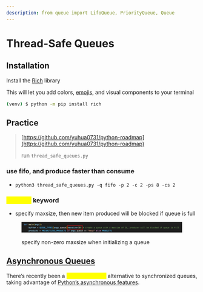 ```yaml
---
description: from queue import LifoQueue, PriorityQueue, Queue
---
```


# Thread-Safe Queues

## Installation

Install the [Rich](https://pypi.org/project/rich/) library

This will let you add colors, [emojis](https://en.wikipedia.org/wiki/Emoji), and visual components to your terminal

```bash
(venv) $ python -m pip install rich
```

## Practice

> [https://github.com/yuhua0731/python-roadmap](https://github.com/yuhua0731/python-roadmap)
>
> run `thread_safe_queues.py`

### use fifo, and produce faster than consume

* `python3 thread_safe_queues.py -q fifo -p 2 -c 2 -ps 8 -cs 2`

### <mark style="color:yellow;">maxsize</mark> keyword

* specify maxsize, then new item produced will be blocked if queue is full

<figure><img src="../../../.gitbook/assets/image (13).png" alt=""><figcaption><p>specify non-zero maxsize when initializing a queue</p></figcaption></figure>

## [Asynchronous Queues](https://app.gitbook.com/o/Mn9MdOeo1gYqJ3t2eDyE/s/CQCTmD2dmvBk81v6yd7L/\~/changes/36/python-roadmap/asynchronous) <a href="#using-asynchronous-queues" id="using-asynchronous-queues"></a>

There’s recently been a <mark style="color:yellow;">single-threaded</mark> alternative to synchronized queues, taking advantage of [Python’s asynchronous features](https://realpython.com/python-async-features/).
